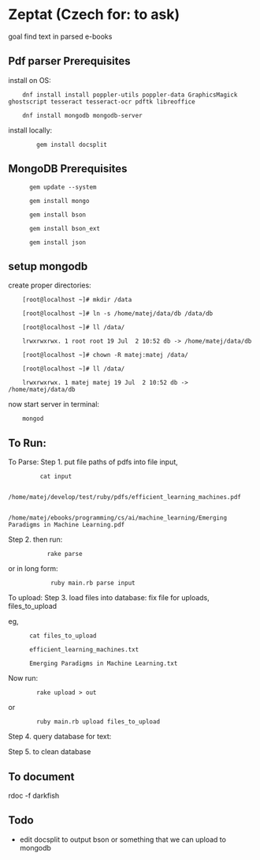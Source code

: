 Zeptat (Czech for: to ask)
=======================
goal find text in parsed e-books


Pdf parser Prerequisites
------------------------
install on OS:

        dnf install install poppler-utils poppler-data GraphicsMagick ghostscript tesseract tesseract-ocr pdftk libreoffice

        dnf install mongodb mongodb-server

install locally:

            gem install docsplit

MongoDB Prerequisites
------------------------
          gem update --system

          gem install mongo

          gem install bson

          gem install bson_ext

          gem install json



setup mongodb
------------------------
create proper directories:

        [root@localhost ~]# mkdir /data

        [root@localhost ~]# ln -s /home/matej/data/db /data/db

        [root@localhost ~]# ll /data/

        lrwxrwxrwx. 1 root root 19 Jul  2 10:52 db -> /home/matej/data/db

        [root@localhost ~]# chown -R matej:matej /data/

        [root@localhost ~]# ll /data/

        lrwxrwxrwx. 1 matej matej 19 Jul  2 10:52 db -> /home/matej/data/db

now start server in terminal:

        mongod




To Run:
------------------------
To Parse:
Step 1.  put file paths of pdfs into file input,


             cat input

             /home/matej/develop/test/ruby/pdfs/efficient_learning_machines.pdf

             /home/matej/ebooks/programming/cs/ai/machine_learning/Emerging Paradigms in Machine Learning.pdf


Step 2. then run:

               rake parse

or in long form:

                ruby main.rb parse input


To upload:
Step 3. load files into database:
fix file for uploads, files_to_upload

eg,

          cat files_to_upload

          efficient_learning_machines.txt

          Emerging Paradigms in Machine Learning.txt


Now run:

            rake upload > out

or

            ruby main.rb upload files_to_upload


Step 4. query database for text:


Step 5. to clean database





To document
------------------------
rdoc -f darkfish

Todo
------------------------
* edit docsplit to output bson or something that we can upload to mongodb




